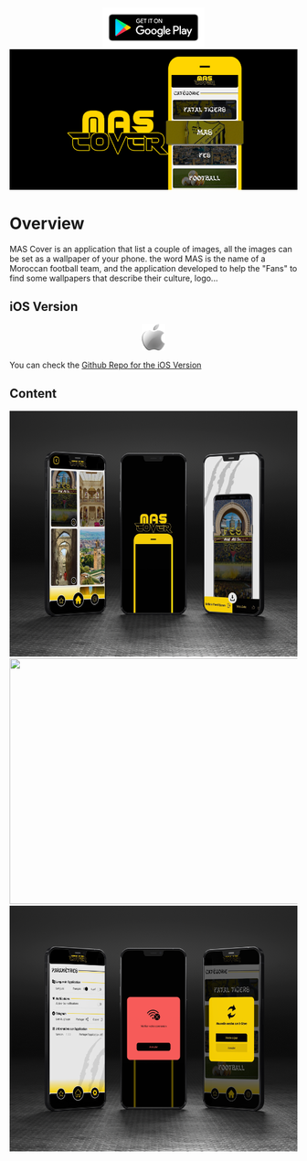 <center>
<a href="https://play.google.com/store/apps/details?id=tahadeta.example.mascover"><img src="/play_store_icon.png" width="180" height="70"/></a>
</center>
<img src="/mas_cover.png"/>

# Overview
MAS Cover is an application that list a couple of images, all the images can be set as a wallpaper of your phone.
the word MAS is the name of a Moroccan football team, and the application developed to help the "Fans" to find some wallpapers that describe their culture, logo...

## iOS Version
<center>
<a href="https://github.com/tahajadid/MASCover-iOS"><img src="/ios_iconn.png" width="40" height="46" style="max-width: 100%;"/></a>
</center>
   
You can check the [Github Repo for the iOS Version](https://github.com/tahajadid/MASCover-iOS)

## Content

<img src="/image_mas.png" width="600" height="430"/>

<img src="/image_mas-3.png" width="600" height="430"/>

<img src="/image_mas-2.png" width="600" height="430"/>
